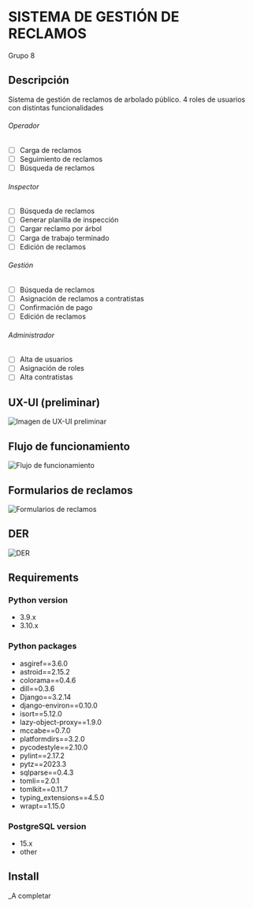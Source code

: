 # SISTEMA DE GESTIÓN DE RECLAMOS
Grupo 8

## Descripción
Sistema de gestión de reclamos de arbolado público.
4 roles de usuarios con distintas funcionalidades 

###### Operador
- [ ] Carga de reclamos
- [ ] Seguimiento de reclamos
- [ ] Búsqueda de reclamos

###### Inspector
- [ ] Búsqueda de reclamos
- [ ] Generar planilla de inspección
- [ ] Cargar reclamo por árbol
- [ ] Carga de trabajo terminado
- [ ] Edición de reclamos 

###### Gestión
- [ ] Búsqueda de reclamos
- [ ] Asignación de reclamos a contratistas
- [ ] Confirmación de pago
- [ ] Edición de reclamos

###### Administrador
- [ ] Alta de usuarios
- [ ] Asignación de roles
- [ ] Alta contratistas

## UX-UI (preliminar)
![Imagen de UX-UI preliminar](https://github.com/Sergio395/PIG_django_gestion_reclamos/blob/main/diagrams/Gestión_reclamos-UX-UI_Preliminar.png)

## Flujo de funcionamiento
![Flujo de funcionamiento](https://github.com/Sergio395/PIG_django_gestion_reclamos/blob/main/diagrams/Gestión_reclamos-Flujo.png)

## Formularios de reclamos
![Formularios de reclamos](https://github.com/Sergio395/PIG_django_gestion_reclamos/blob/main/diagrams/Gestión_reclamos-Formularios.png)

## DER
![DER](https://github.com/Sergio395/PIG_django_gestion_reclamos/blob/main/diagrams/Gestión_reclamos-DER_DB.png)

## Requirements

### Python version

- 3.9.x
- 3.10.x

### Python packages

- asgiref==3.6.0
- astroid==2.15.2
- colorama==0.4.6
- dill==0.3.6
- Django==3.2.14
- django-environ==0.10.0
- isort==5.12.0
- lazy-object-proxy==1.9.0
- mccabe==0.7.0
- platformdirs==3.2.0
- pycodestyle==2.10.0
- pylint==2.17.2
- pytz==2023.3
- sqlparse==0.4.3
- tomli==2.0.1
- tomlkit==0.11.7
- typing_extensions==4.5.0
- wrapt==1.15.0

### PostgreSQL version

- 15.x
- other

## Install

_A completar